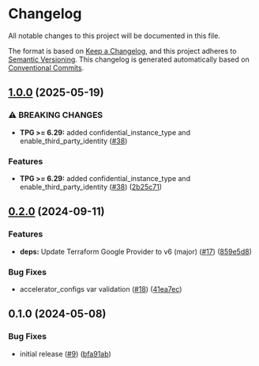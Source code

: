 # Changelog

All notable changes to this project will be documented in this file.

The format is based on
[Keep a Changelog](https://keepachangelog.com/en/1.0.0/),
and this project adheres to
[Semantic Versioning](https://semver.org/spec/v2.0.0.html).
This changelog is generated automatically based on [Conventional Commits](https://www.conventionalcommits.org/en/v1.0.0/).

## [1.0.0](https://github.com/GoogleCloudPlatform/terraform-google-vertex-ai/compare/v0.2.0...v1.0.0) (2025-05-19)


### ⚠ BREAKING CHANGES

* **TPG >= 6.29:** added confidential_instance_type and enable_third_party_identity ([#38](https://github.com/GoogleCloudPlatform/terraform-google-vertex-ai/issues/38))

### Features

* **TPG >= 6.29:** added confidential_instance_type and enable_third_party_identity ([#38](https://github.com/GoogleCloudPlatform/terraform-google-vertex-ai/issues/38)) ([2b25c71](https://github.com/GoogleCloudPlatform/terraform-google-vertex-ai/commit/2b25c71862aacad6534521c6eef50a1a215e85e9))

## [0.2.0](https://github.com/GoogleCloudPlatform/terraform-google-vertex-ai/compare/v0.1.0...v0.2.0) (2024-09-11)


### Features

* **deps:** Update Terraform Google Provider to v6 (major) ([#17](https://github.com/GoogleCloudPlatform/terraform-google-vertex-ai/issues/17)) ([859e5d8](https://github.com/GoogleCloudPlatform/terraform-google-vertex-ai/commit/859e5d82b9f465a02dddde22bfd1c74d91886ef7))


### Bug Fixes

* accelerator_configs var validation ([#18](https://github.com/GoogleCloudPlatform/terraform-google-vertex-ai/issues/18)) ([41ea7ec](https://github.com/GoogleCloudPlatform/terraform-google-vertex-ai/commit/41ea7ec813d9a06fbfedc16eaa2308db291b2652))

## 0.1.0 (2024-05-08)


### Bug Fixes

* initial release ([#9](https://github.com/GoogleCloudPlatform/terraform-google-vertex-ai/issues/9)) ([bfa91ab](https://github.com/GoogleCloudPlatform/terraform-google-vertex-ai/commit/bfa91ab72e1b0d96b3c01e1edd3664e135899c77))
